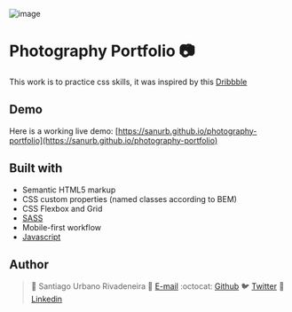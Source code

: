![image](https://user-images.githubusercontent.com/60886336/212070495-bbf150ef-a7c1-4adf-8159-7c3ac90265a0.png)
# Photography Portfolio 📷

This work is to practice css skills, it was inspired by this [Dribbble](https://dribbble.com/shots/17515559-Photography-Portfolio-Website-Cris-Paul)

## Demo
Here is a working live demo: [https://sanurb.github.io/photography-portfolio](https://sanurb.github.io/photography-portfolio)

## Built with

- Semantic HTML5 markup
- CSS custom properties (named classes according to BEM)
- CSS Flexbox and Grid
- [SASS](https://sass-lang.com/)
- Mobile-first workflow
- [Javascript](https://javascript.info/)

## Author

> :man: Santiago Urbano Rivadeneira
> :e-mail: [E-mail](dsanturban@gmail.com)
> :octocat: [Github](https://github.com/sanurb)
> :bird: [Twitter](https://twitter.com/dsanturban)
> :blue_book: [Linkedin](https://www.linkedin.com/in/santurban)
